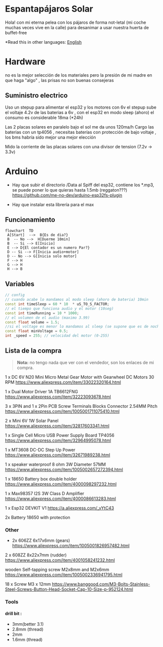 
# Espantapájaros Solar

Hola!  con mi eterna pelea con los pájaros de forma not-letal (mi coche muchas veces vive en la calle) para desanimar a usar nuestra huerta de buffet-free

*Read this in other languages: [English](README.en.md)

# Hardware

no es la mejor selección de los materiales pero la presión de mi madre en que haga "algo" , las prisas no son buenas consejeras

## Suministro electrico

Uso un stepup para alimentar el esp32 y los motores con 6v
el stepup sube el voltaje 4.2v de las baterias a 6v , con el esp32 en modo sleep (ahoro) el consumo es considerable 18ma (*24h)

Las 2 placas solares en paralelo bajo el sol me da unos 120ma/h 
Cargo las baterias con un tp4056 , necesitas baterías con protección de bajo voltaje , los bms habría sido mejor una mejor elección

Mido la corriente de las placas solares con una divisor de tension (7.2v -> 3.3v)

# Arduino

- Hay que subir el directorio /Data al Spiff del esp32, contiene los *.mp3, se puede poner lo que quieras hasta 1.5mb (reggaton???)
https://github.com/me-no-dev/arduino-esp32fs-plugin

- Hay que instalar esta librería para el max


## Funcionamiento

```mermaid
flowchart  TD  
 A[Start]  -->  B{Es de dia?}  
 B  -- No -->  H[Duerme 10min]  
 B  -- Si --> E[Inicio]
 E --> D{El contador es un numero Par?}
 D -- Si --> F[Inicia audio+motor]
 D -- No --> G[Inicia solo motor]
 F --> H 
 G --> H
 H --> B
```
## Variables

```c++
// config
// cuando acabe lo mandamos al modo sleep (ahoro de bateria) 10min 
const int timeSleep = 60 * 10  * uS_TO_S_FACTOR;
// el tiempo que funciona audio y el motor (10seg) 
const int timeRunning = 10 * 1000; 
// el volumen de el audio (maximo 3.99)
const float volume = 1.5;
//si el voltage es menor lo mandamos al sleep (se supone que es de noche)
const float minVoltage = 0.5; 
int _speed = 255; // velocidad del motor (0-255)

```
### 


## Lista de la compra

> **Nota:** no tengo nada que ver con el vendedor, son los enlaces de mi compra.

1 x DC 6V N20 Mini Micro Metal Gear Motor with Gearwheel DC Motors 30 RPM
https://www.aliexpress.com/item/33022320164.html

1 x Dual Motor Driver 1A TB6612FNG
https://www.aliexpress.com/item/32223093678.html

3 x 3PIN and 1 x 2Pin PCB Screw Terminals Blocks Connector 2.54MM Pitch 
https://www.aliexpress.com/item/1005001711075410.html

2 x Mini 6V 1W Solar Panel 
https://www.aliexpress.com/item/32817603341.html

1 x Single Cell Micro USB Power Supply Board TP4056
https://www.aliexpress.com/item/32964995078.html

1 x MT3608 DC-DC Step Up Power
https://www.aliexpress.com/item/32671989238.html

1 x speaker waterproof 8 ohm 3W Diameter 57MM
https://www.aliexpress.com/item/1005002657272394.html

1 x 18650 Battery box double holder
https://www.aliexpress.com/item/4000098297232.html

1 x Max98357 I2S 3W Class D Amplifier
https://www.aliexpress.com/item/4000086613283.html

1 x Esp32 DEVKIT V1
https://a.aliexpress.com/_vYtC43

2x Battery 18650 with protection

### Other

- 2x 606ZZ 6x17x6mm (gears)
https://www.aliexpress.com/item/1005001826957482.html

2 x 608ZZ 8x22x7mm (rudder)
https://www.aliexpress.com/item/4001058241232.html

wooden Self-tapping screw M2x8mm and M2x6mm
https://www.aliexpress.com/item/1005002336941795.html

18 x Screw M3 x 12mm
https://www.banggood.com/M3-Bolts-Stainless-Steel-Screws-Button-Head-Socket-Cap-10-Size-p-952124.html

### Tools
#### drill bit :

- 3mm(better 3.1) 
- 2.8mm (thread) 
- 2mm
- 1.6mm (thread)
